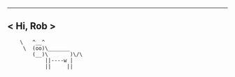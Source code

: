  _________
< Hi, Rob >
 ---------
        \   ^__^
         \  (oo)\_______
            (__)\       )\/\
                ||----w |
                ||     ||
